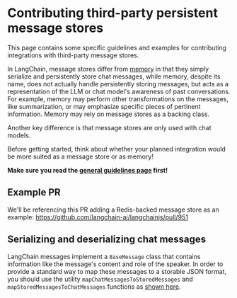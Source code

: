# Contributing third-party persistent message stores

This page contains some specific guidelines and examples for contributing integrations with third-party message stores.

In LangChain, message stores differ from [memory](https://github.com/langchain-ai/langchainjs/blob/main/.github/contributing/integrations/MEMORY.md) in that they simply serialize and persistently store chat messages, while memory, despite its name, does not actually handle persistently storing messages, but acts as a representation of the LLM or chat model's awareness of past conversations. For example, memory may perform other transformations on the messages, like summarization, or may emphasize specific pieces of pertinent information. Memory may rely on message stores as a backing class.

Another key difference is that message stores are only used with chat models.

Before getting started, think about whether your planned integration would be more suited as a message store or as memory!

**Make sure you read the [general guidelines page](https://github.com/langchain-ai/langchainjs/blob/main/.github/contributing/INTEGRATIONS.md) first!**

## Example PR

We'll be referencing this PR adding a Redis-backed message store as an example: https://github.com/langchain-ai/langchainjs/pull/951

## Serializing and deserializing chat messages

LangChain messages implement a `BaseMessage` class that contains information like the message's content and role of the speaker. In order to provide a standard way to map these messages to a storable JSON format, you should use the utility `mapChatMessagesToStoredMessages` and `mapStoredMessagesToChatMessages` functions as [shown here](https://github.com/langchain-ai/langchainjs/pull/951/files#diff-4c638d231a5e5bb29a149c6fb7d8f4b24aaf1b6fcc2cc2a728346eaebb6c9c47R17).

